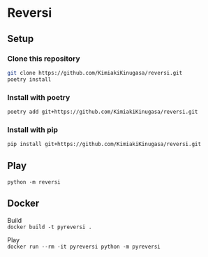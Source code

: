 # Reversi

## Setup

### Clone this repository

```sh
git clone https://github.com/KimiakiKinugasa/reversi.git
poetry install
```

### Install with poetry

```sh
poetry add git+https://github.com/KimiakiKinugasa/reversi.git
```

### Install with pip

```sh
pip install git+https://github.com/KimiakiKinugasa/reversi.git
```

## Play

`python -m reversi`

## Docker

Build  
`docker build -t pyreversi .`

Play  
`docker run --rm -it pyreversi python -m pyreversi`
